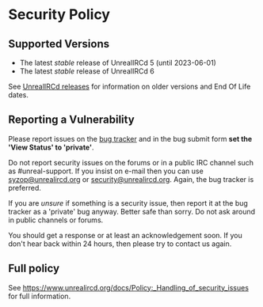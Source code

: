 # Security Policy

## Supported Versions
* The latest *stable* release of UnrealIRCd 5 (until 2023-06-01)
* The latest *stable* release of UnrealIRCd 6

See [UnrealIRCd releases](https://www.unrealircd.org/docs/UnrealIRCd_releases) for information on older versions and End Of Life dates.

## Reporting a Vulnerability

Please report issues on the [bug tracker](https://bugs.unrealircd.org) and in the bug submit form **set the 'View Status' to 'private'**.

Do not report security issues on the forums or in a public IRC channel such as #unreal-support.
If you insist on e-mail then you can use syzop@unrealircd.org or security@unrealircd.org. Again, the bug tracker is preferred.

If you are *unsure* if something is a security issue, then report it at the bug tracker as a 'private' bug anyway. Better safe than sorry.
Do not ask around in public channels or forums.

You should get a response or at least an acknowledgement soon. If you don't hear back within 24 hours, then please try to contact us again.

## Full policy
See https://www.unrealircd.org/docs/Policy:_Handling_of_security_issues for full information.
